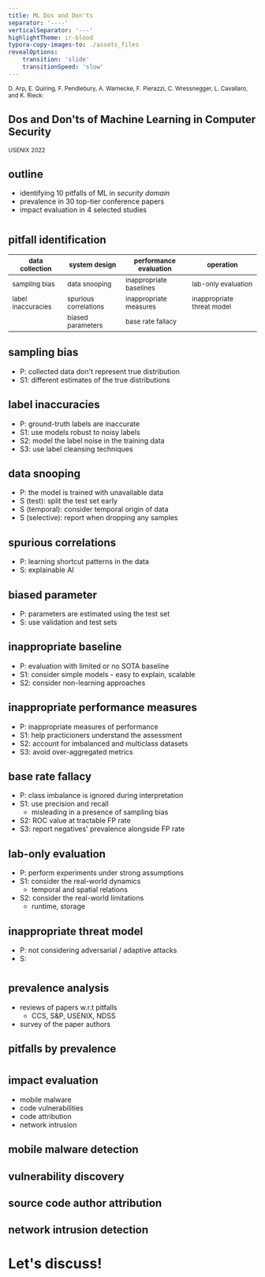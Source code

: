 ```yaml
---
title: ML Dos and Don'ts
separator: '----'
verticalSeparator: '---'
highlightTheme: ir-blood
typora-copy-images-to: ./assets_files
revealOptions:
    transition: 'slide'
	transitionSpeed: 'slow'
---
```


<small>D. Arp, E. Quiring, F. Pendlebury, A. Warnecke, F. Pierazzi, C. Wressnegger, L. Cavallaro, and K. Rieck:</small>

<h2>Dos and Don'ts of Machine Learning in Computer Security</h2>

<small>USENIX 2022</small>

## outline

- identifying 10 pitfalls of ML in *security domain*
- prevalence in 30 top-tier conference papers
- impact evaluation in 4 selected studies


# <div />

<h2>pitfall identification</h2>

| <small>data collection</small> | <small>system design</small> | <small>performance evaluation</small> | <small>operation</small> |
| -- | -- | -- | -- |
| <small>sampling bias</small> | <small>data snooping</small> | <small>inappropriate baselines</small> | <small>lab-only evaluation</small> |
| <small>label inaccuracies</small> | <small>spurious correlations</small> | <small>inappropriate measures</small> | <small>inappropriate threat model</small> |
| | <small>biased parameters</small> | <small>base rate fallacy</small> | |

## sampling bias

- P: collected data don't represent true distribution
- S1: different estimates of the true distributions

## label inaccuracies

- P: ground-truth labels are inaccurate
- S1: use models robust to noisy labels
- S2: model the label noise in the training data
- S3: use label cleansing techniques


## data snooping

- P: the model is trained with unavailable data
- S (test): split the test set early
- S (temporal): consider temporal origin of data
- S (selective): report when dropping any samples

## spurious correlations

- P: learning shortcut patterns in the data
- S: explainable AI

## biased parameter

- P: parameters are estimated using the test set
- S: use validation and test sets

## inappropriate baseline

- P: evaluation with limited or no SOTA baseline
- S1: consider simple models - easy to explain, scalable
- S2: consider non-learning approaches

## inappropriate performance measures

- P: inappropriate measures of performance
- S1: help practicioners understand the assessment
- S2: account for imbalanced and multiclass datasets
- S3: avoid over-aggregated metrics

## base rate fallacy

- P: class imbalance is ignored during interpretation
- S1: use precision and recall
  - misleading in a presence of sampling bias
- S2: ROC value at tractable FP rate
- S3: report negatives' prevalence alongside FP rate


## lab-only evaluation

- P: perform experiments under strong assumptions
- S1: consider the real-world dynamics
  - temporal and spatial relations
- S2: consider the real-world limitations
  - runtime, storage

## inappropriate threat model

- P: not considering adversarial / adaptive attacks
- S:

# <div />

<h2>prevalence analysis</h2>

- reviews of papers w.r.t pitfalls
  - CCS, S&P, USENIX, NDSS
- survey of the paper authors

## pitfalls by prevalence


# <div />

<h2>impact evaluation</h2>

- mobile malware
- code vulnerabilities
- code attribution
- network intrusion

## mobile malware detection

## vulnerability discovery

## source code author attribution

## network intrusion detection


# Let's discuss!

